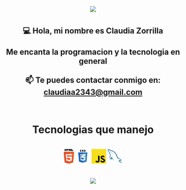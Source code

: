 <h1 align="center">
    <a href="https://git.io/typing-svg">
        <img src="https://readme-typing-svg.herokuapp.com?font=Poppins&size=30&duration=6000&color=2B5EFF&center=true&vCenter=true&width=600&lines=Sean+todos+bienvenidos+;Al+overview+de+Claudia+Zorrilla">
    </a>
</h1>

<h2 align="center">
   💻 Hola, mi nombre es Claudia Zorrilla
    <br>
    <br>
    Me encanta la programacion y la tecnologia en general
    <br>
    <br>
    📫 Te puedes contactar conmigo en: <a href="mailto: claudiaa2343@gmail.com">claudiaa2343@gmail.com</a>
</h2>
<br>

<h1 align="center">Tecnologias que manejo</h1>
<br>

<div align="center">
    <code><img title="HTML5" height="40" src="./images/html5.svg"></code>
    <code><img title="CSS" height="40" src="./images/css.svg"></code>
    <code><img title="JavaScript" height="40" src="./images/javascript.svg"></code>
    <code><img title="MYSQL" height="40" src="./images/mysql.svg"></code>
</div>
<br>
<br>

<div align="center">
    <a href="https://github.com/anuraghazra/github-readme-stats">
        <img align="center" width="90%" src="http://github-readme-streak-stats.herokuapp.com?user=ClaudiaZorrilla2343&show_icons=true&theme=holi-theme&icon_color=5FAAED&bg_color=030314&title_color=5FAAED&border_color=61dafb&hide_border=true">
    </a>
</div>
<br>
